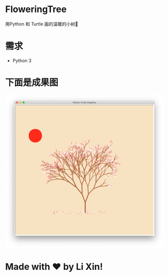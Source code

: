 # FloweringTree
用Python 和 Turtle 画的温暖的小树🌲

# 需求
- Python 3

# 下面是成果图
![](./img/FloweringTree.png)

# Made with ❤ by Li Xin!
